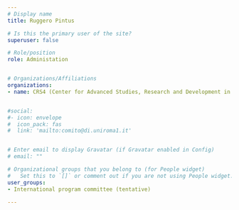 ```yaml
---
# Display name
title: Ruggero Pintus

# Is this the primary user of the site?
superuser: false

# Role/position
role: Administation


# Organizations/Affiliations
organizations:
- name: CRS4 (Center for Advanced Studies, Research and Development in Sardinia)


#social:
#- icon: envelope
#  icon_pack: fas
#  link: 'mailto:comito@di.uniroma1.it'


# Enter email to display Gravatar (if Gravatar enabled in Config)
# email: ""

# Organizational groups that you belong to (for People widget)
#   Set this to `[]` or comment out if you are not using People widget.
user_groups:
- International program committee (tentative)

---
```

